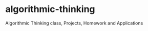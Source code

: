 algorithmic-thinking
====================

Algorithmic Thinking class, Projects, Homework and Applications
